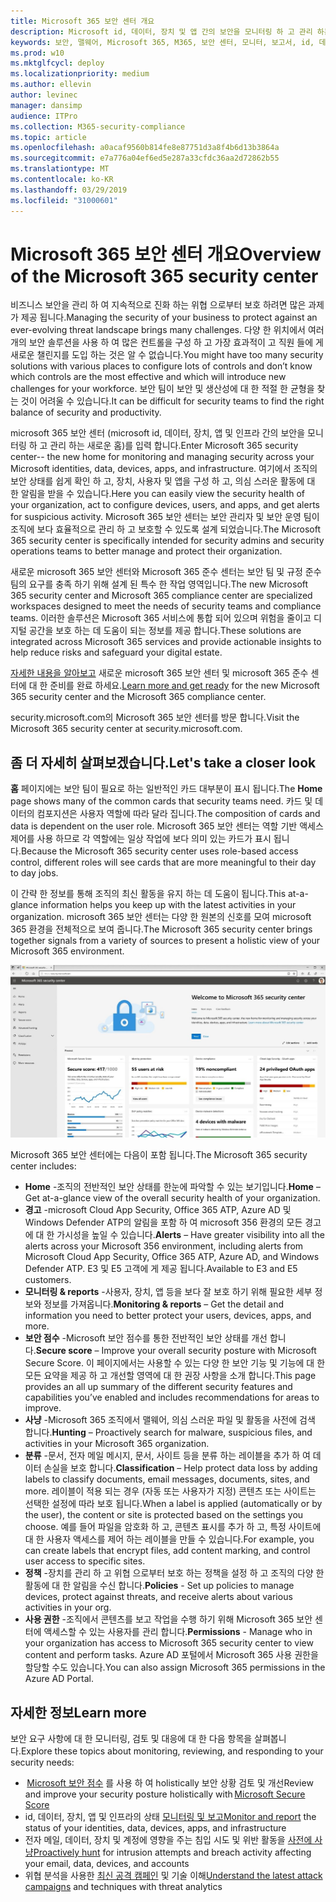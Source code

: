 ```yaml
---
title: Microsoft 365 보안 센터 개요
description: Microsoft id, 데이터, 장치 및 앱 간의 보안을 모니터링 하 고 관리 하는 새로운 홈에 대해 설명 합니다.
keywords: 보안, 맬웨어, Microsoft 365, M365, 보안 센터, 모니터, 보고서, id, 데이터, 장치, 앱
ms.prod: w10
ms.mktglfcycl: deploy
ms.localizationpriority: medium
ms.author: ellevin
author: levinec
manager: dansimp
audience: ITPro
ms.collection: M365-security-compliance
ms.topic: article
ms.openlocfilehash: a0acaf9560b814fe8e87751d3a8f4b6d13b3864a
ms.sourcegitcommit: e7a776a04ef6ed5e287a33cfdc36aa2d72862b55
ms.translationtype: MT
ms.contentlocale: ko-KR
ms.lasthandoff: 03/29/2019
ms.locfileid: "31000601"
---
```

# <a name="overview-of-the-microsoft-365-security-center"></a><span data-ttu-id="95ab3-104">Microsoft 365 보안 센터 개요</span><span class="sxs-lookup"><span data-stu-id="95ab3-104">Overview of the Microsoft 365 security center</span></span>

<span data-ttu-id="95ab3-105">비즈니스 보안을 관리 하 여 지속적으로 진화 하는 위협 으로부터 보호 하려면 많은 과제가 제공 됩니다.</span><span class="sxs-lookup"><span data-stu-id="95ab3-105">Managing the security of your business to protect against an ever-evolving threat landscape brings many challenges.</span></span> <span data-ttu-id="95ab3-106">다양 한 위치에서 여러 개의 보안 솔루션을 사용 하 여 많은 컨트롤을 구성 하 고 가장 효과적이 고 직원 들에 게 새로운 챌린지를 도입 하는 것은 알 수 없습니다.</span><span class="sxs-lookup"><span data-stu-id="95ab3-106">You might have too many security solutions with various places to configure lots of controls and don’t know which controls are the most effective and which will introduce new challenges for your workforce.</span></span> <span data-ttu-id="95ab3-107">보안 팀이 보안 및 생산성에 대 한 적절 한 균형을 찾는 것이 어려울 수 있습니다.</span><span class="sxs-lookup"><span data-stu-id="95ab3-107">It can be difficult for security teams to find the right balance of security and productivity.</span></span>

<span data-ttu-id="95ab3-108">microsoft 365 보안 센터 (microsoft id, 데이터, 장치, 앱 및 인프라 간의 보안을 모니터링 하 고 관리 하는 새로운 홈)를 입력 합니다.</span><span class="sxs-lookup"><span data-stu-id="95ab3-108">Enter Microsoft 365 security center-- the new home for monitoring and managing security across your Microsoft identities, data, devices, apps, and infrastructure.</span></span> <span data-ttu-id="95ab3-109">여기에서 조직의 보안 상태를 쉽게 확인 하 고, 장치, 사용자 및 앱을 구성 하 고, 의심 스러운 활동에 대 한 알림을 받을 수 있습니다.</span><span class="sxs-lookup"><span data-stu-id="95ab3-109">Here you can easily view the security health of your organization, act to configure devices, users, and apps, and get alerts for suspicious activity.</span></span> <span data-ttu-id="95ab3-110">Microsoft 365 보안 센터는 보안 관리자 및 보안 운영 팀이 조직에 보다 효율적으로 관리 하 고 보호할 수 있도록 설계 되었습니다.</span><span class="sxs-lookup"><span data-stu-id="95ab3-110">The Microsoft 365 security center is specifically intended for security admins and security operations teams to better manage and protect their organization.</span></span>

<span data-ttu-id="95ab3-111">새로운 microsoft 365 보안 센터와 Microsoft 365 준수 센터는 보안 팀 및 규정 준수 팀의 요구를 충족 하기 위해 설계 된 특수 한 작업 영역입니다.</span><span class="sxs-lookup"><span data-stu-id="95ab3-111">The new Microsoft 365 security center and Microsoft 365 compliance center are specialized workspaces designed to meet the needs of security teams and compliance teams.</span></span> <span data-ttu-id="95ab3-112">이러한 솔루션은 Microsoft 365 서비스에 통합 되어 있으며 위험을 줄이고 디지털 공간을 보호 하는 데 도움이 되는 정보를 제공 합니다.</span><span class="sxs-lookup"><span data-stu-id="95ab3-112">These solutions are integrated across Microsoft 365 services and provide actionable insights to help reduce risks and safeguard your digital estate.</span></span>

<span data-ttu-id="95ab3-113">[자세한 내용을 알아보고](https://docs.microsoft.com/en-us/office365/securitycompliance/microsoft-security-and-compliance) 새로운 microsoft 365 보안 센터 및 microsoft 365 준수 센터에 대 한 준비를 완료 하세요.</span><span class="sxs-lookup"><span data-stu-id="95ab3-113">[Learn more and get ready](https://docs.microsoft.com/en-us/office365/securitycompliance/microsoft-security-and-compliance) for the new Microsoft 365 security center and the Microsoft 365 compliance center.</span></span>

<span data-ttu-id="95ab3-114">security.microsoft.com의 Microsoft 365 보안 센터를 방문 합니다.</span><span class="sxs-lookup"><span data-stu-id="95ab3-114">Visit the Microsoft 365 security center at security.microsoft.com.</span></span>  

## <a name="lets-take-a-closer-look"></a><span data-ttu-id="95ab3-115">좀 더 자세히 살펴보겠습니다.</span><span class="sxs-lookup"><span data-stu-id="95ab3-115">Let's take a closer look</span></span>

<span data-ttu-id="95ab3-116">**홈** 페이지에는 보안 팀이 필요로 하는 일반적인 카드 대부분이 표시 됩니다.</span><span class="sxs-lookup"><span data-stu-id="95ab3-116">The **Home** page shows many of the common cards that security teams need.</span></span> <span data-ttu-id="95ab3-117">카드 및 데이터의 컴포지션은 사용자 역할에 따라 달라 집니다.</span><span class="sxs-lookup"><span data-stu-id="95ab3-117">The composition of cards and data is dependent on the user role.</span></span> <span data-ttu-id="95ab3-118">Microsoft 365 보안 센터는 역할 기반 액세스 제어를 사용 하므로 각 역할에는 일상 작업에 보다 의미 있는 카드가 표시 됩니다.</span><span class="sxs-lookup"><span data-stu-id="95ab3-118">Because the Microsoft 365 security center uses role-based access control, different roles will see cards that are more meaningful to their day to day jobs.</span></span>  

<span data-ttu-id="95ab3-119">이 간략 한 정보를 통해 조직의 최신 활동을 유지 하는 데 도움이 됩니다.</span><span class="sxs-lookup"><span data-stu-id="95ab3-119">This at-a-glance information helps you keep up with the latest activities in your organization.</span></span> <span data-ttu-id="95ab3-120">microsoft 365 보안 센터는 다양 한 원본의 신호를 모여 microsoft 365 환경을 전체적으로 보여 줍니다.</span><span class="sxs-lookup"><span data-stu-id="95ab3-120">The Microsoft 365 security center brings together signals from a variety of sources to present a holistic view of your Microsoft 365 environment.</span></span>

![Microsoft 365 보안 홈페이지](./media/security-docs/home.jpg)

<span data-ttu-id="95ab3-122">Microsoft 365 보안 센터에는 다음이 포함 됩니다.</span><span class="sxs-lookup"><span data-stu-id="95ab3-122">The Microsoft 365 security center includes:</span></span>

* <span data-ttu-id="95ab3-123">**Home** -조직의 전반적인 보안 상태를 한눈에 파악할 수 있는 보기입니다.</span><span class="sxs-lookup"><span data-stu-id="95ab3-123">**Home** – Get at-a-glance view of the overall security health of your organization.</span></span>
* <span data-ttu-id="95ab3-124">**경고** -microsoft Cloud App Security, Office 365 ATP, Azure AD 및 Windows Defender ATP의 알림을 포함 하 여 microsoft 356 환경의 모든 경고에 대 한 가시성을 높일 수 있습니다.</span><span class="sxs-lookup"><span data-stu-id="95ab3-124">**Alerts** – Have greater visibility into all the alerts across your Microsoft 356 environment, including alerts from Microsoft Cloud App Security, Office 365 ATP, Azure AD, and Windows Defender ATP.</span></span> <span data-ttu-id="95ab3-125">E3 및 E5 고객에 게 제공 됩니다.</span><span class="sxs-lookup"><span data-stu-id="95ab3-125">Available to E3 and E5 customers.</span></span>  
* <span data-ttu-id="95ab3-126">**모니터링 & reports** -사용자, 장치, 앱 등을 보다 잘 보호 하기 위해 필요한 세부 정보와 정보를 가져옵니다.</span><span class="sxs-lookup"><span data-stu-id="95ab3-126">**Monitoring & reports** – Get the detail and information you need to better protect your users, devices, apps, and more.</span></span> 
* <span data-ttu-id="95ab3-127">**보안 점수** -Microsoft 보안 점수를 통한 전반적인 보안 상태를 개선 합니다.</span><span class="sxs-lookup"><span data-stu-id="95ab3-127">**Secure score** – Improve your overall security posture with Microsoft Secure Score.</span></span> <span data-ttu-id="95ab3-128">이 페이지에서는 사용할 수 있는 다양 한 보안 기능 및 기능에 대 한 모든 요약을 제공 하 고 개선할 영역에 대 한 권장 사항을 소개 합니다.</span><span class="sxs-lookup"><span data-stu-id="95ab3-128">This page provides an all up summary of the different security features and capabilities you’ve enabled and includes recommendations for areas to improve.</span></span>
* <span data-ttu-id="95ab3-129">**사냥** -Microsoft 365 조직에서 맬웨어, 의심 스러운 파일 및 활동을 사전에 검색 합니다.</span><span class="sxs-lookup"><span data-stu-id="95ab3-129">**Hunting** – Proactively search for malware, suspicious files, and activities in your Microsoft 365 organization.</span></span>
* <span data-ttu-id="95ab3-130">**분류** -문서, 전자 메일 메시지, 문서, 사이트 등을 분류 하는 레이블을 추가 하 여 데이터 손실을 보호 합니다.</span><span class="sxs-lookup"><span data-stu-id="95ab3-130">**Classification** – Help protect data loss by adding labels to classify documents, email messages, documents, sites, and more.</span></span> <span data-ttu-id="95ab3-131">레이블이 적용 되는 경우 (자동 또는 사용자가 지정) 콘텐츠 또는 사이트는 선택한 설정에 따라 보호 됩니다.</span><span class="sxs-lookup"><span data-stu-id="95ab3-131">When a label is applied (automatically or by the user), the content or site is protected based on the settings you choose.</span></span> <span data-ttu-id="95ab3-132">예를 들어 파일을 암호화 하 고, 콘텐츠 표시를 추가 하 고, 특정 사이트에 대 한 사용자 액세스를 제어 하는 레이블을 만들 수 있습니다.</span><span class="sxs-lookup"><span data-stu-id="95ab3-132">For example, you can create labels that encrypt files, add content marking, and control user access to specific sites.</span></span>
* <span data-ttu-id="95ab3-133">**정책** -장치를 관리 하 고 위협 으로부터 보호 하는 정책을 설정 하 고 조직의 다양 한 활동에 대 한 알림을 수신 합니다.</span><span class="sxs-lookup"><span data-stu-id="95ab3-133">**Policies** - Set up policies to manage devices, protect against threats, and receive alerts about various activities in your org.</span></span>
* <span data-ttu-id="95ab3-134">**사용 권한** -조직에서 콘텐츠를 보고 작업을 수행 하기 위해 Microsoft 365 보안 센터에 액세스할 수 있는 사용자를 관리 합니다.</span><span class="sxs-lookup"><span data-stu-id="95ab3-134">**Permissions** - Manage who in your organization has access to Microsoft 365 security center to view content and perform tasks.</span></span> <span data-ttu-id="95ab3-135">Azure AD 포털에서 Microsoft 365 사용 권한을 할당할 수도 있습니다.</span><span class="sxs-lookup"><span data-stu-id="95ab3-135">You can also assign Microsoft 365 permissions in the Azure AD Portal.</span></span>

## <a name="learn-more"></a><span data-ttu-id="95ab3-136">자세한 정보</span><span class="sxs-lookup"><span data-stu-id="95ab3-136">Learn more</span></span>

<span data-ttu-id="95ab3-137">보안 요구 사항에 대 한 모니터링, 검토 및 대응에 대 한 다음 항목을 살펴봅니다.</span><span class="sxs-lookup"><span data-stu-id="95ab3-137">Explore these topics about monitoring, reviewing, and responding to your security needs:</span></span>

* <span data-ttu-id="95ab3-138"> [Microsoft 보안 점수](microsoft-secure-score.md) 를 사용 하 여 holistically 보안 상황 검토 및 개선</span><span class="sxs-lookup"><span data-stu-id="95ab3-138">Review and improve your security posture holistically with [Microsoft Secure Score](microsoft-secure-score.md)</span></span>
* <span data-ttu-id="95ab3-139">id, 데이터, 장치, 앱 및 인프라의 상태 [모니터링 및 보고](monitoring-and-reporting.md)</span><span class="sxs-lookup"><span data-stu-id="95ab3-139">[Monitor and report](monitoring-and-reporting.md) the status of your identities, data, devices, apps, and infrastructure</span></span>
* <span data-ttu-id="95ab3-140">전자 메일, 데이터, 장치 및 계정에 영향을 주는 침입 시도 및 위반 활동을 [사전에 사냥](hunting.md)</span><span class="sxs-lookup"><span data-stu-id="95ab3-140">[Proactively hunt](hunting.md) for intrusion attempts and breach activity affecting your email, data, devices, and accounts</span></span>
* <span data-ttu-id="95ab3-141">위협 분석을 사용한 [최신 공격 캠페인](latest-attack-campaigns.md) 및 기술 이해</span><span class="sxs-lookup"><span data-stu-id="95ab3-141">[Understand the latest attack campaigns](latest-attack-campaigns.md) and techniques with threat analytics</span></span>
